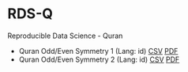 # RDS-Q
Reproducible Data Science - Quran

- Quran Odd/Even Symmetry 1 (Lang: id) [CSV](https://github.com/eueung/rds-q/blob/master/data/rds-q-1.csv) [PDF](https://github.com/eueung/rds-q/blob/master/PDF/RDS-Q-001.pdf)
- Quran Odd/Even Symmetry 2 (Lang: id) [CSV](https://github.com/eueung/rds-q/blob/master/data/rds-q-2.csv) [PDF](https://github.com/eueung/rds-q/blob/master/PDF/RDS-Q-002.pdf)


